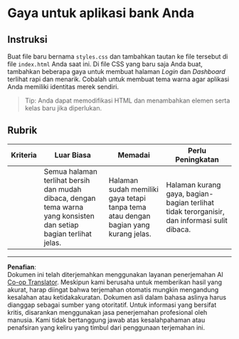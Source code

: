 <!--
CO_OP_TRANSLATOR_METADATA:
{
  "original_hash": "474f3ab1ee755ca980fc9104a0316e17",
  "translation_date": "2025-08-27T22:08:59+00:00",
  "source_file": "7-bank-project/2-forms/assignment.md",
  "language_code": "id"
}
-->
# Gaya untuk aplikasi bank Anda

## Instruksi

Buat file baru bernama `styles.css` dan tambahkan tautan ke file tersebut di file `index.html` Anda saat ini. Di file CSS yang baru saja Anda buat, tambahkan beberapa gaya untuk membuat halaman *Login* dan *Dashboard* terlihat rapi dan menarik. Cobalah untuk membuat tema warna agar aplikasi Anda memiliki identitas merek sendiri.

> Tip: Anda dapat memodifikasi HTML dan menambahkan elemen serta kelas baru jika diperlukan.

## Rubrik

| Kriteria | Luar Biasa                                                                                                              | Memadai                                                                       | Perlu Peningkatan                                                                             |
| -------- | ----------------------------------------------------------------------------------------------------------------------- | ----------------------------------------------------------------------------- | --------------------------------------------------------------------------------------------- |
|          | Semua halaman terlihat bersih dan mudah dibaca, dengan tema warna yang konsisten dan setiap bagian terlihat jelas.      | Halaman sudah memiliki gaya tetapi tanpa tema atau dengan bagian yang kurang jelas. | Halaman kurang gaya, bagian-bagian terlihat tidak terorganisir, dan informasi sulit dibaca. |

---

**Penafian**:  
Dokumen ini telah diterjemahkan menggunakan layanan penerjemahan AI [Co-op Translator](https://github.com/Azure/co-op-translator). Meskipun kami berusaha untuk memberikan hasil yang akurat, harap diingat bahwa terjemahan otomatis mungkin mengandung kesalahan atau ketidakakuratan. Dokumen asli dalam bahasa aslinya harus dianggap sebagai sumber yang otoritatif. Untuk informasi yang bersifat kritis, disarankan menggunakan jasa penerjemahan profesional oleh manusia. Kami tidak bertanggung jawab atas kesalahpahaman atau penafsiran yang keliru yang timbul dari penggunaan terjemahan ini.